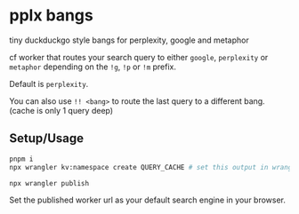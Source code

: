 # pplx bangs

tiny duckduckgo style bangs for perplexity, google and metaphor

cf worker that routes your search query to either `google`, `perplexity` or `metaphor` depending on the `!g`, `!p` or `!m` prefix.

Default is `perplexity`.

You can also use `!! <bang>` to route the last query to a different bang. (cache is only 1 query deep)


## Setup/Usage

```bash
pnpm i
npx wrangler kv:namespace create QUERY_CACHE # set this output in wrangler.toml

npx wrangler publish

```

Set the published worker url as your default search engine in your browser.